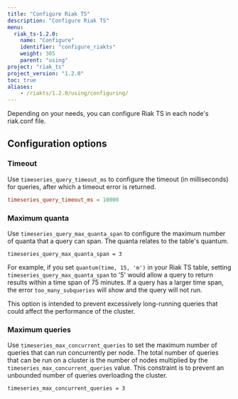 ```yaml
---
title: "Configure Riak TS"
description: "Configure Riak TS"
menu:
  riak_ts-1.2.0:
    name: "Configure"
    identifier: "configure_riakts"
    weight: 305
    parent: "using"
project: "riak_ts"
project_version: "1.2.0"
toc: true
aliases:
    - /riakts/1.2.0/using/configuring/
---
```



Depending on your needs, you can configure Riak TS in each node's riak.conf file.

## Configuration options

### Timeout

Use `timeseries_query_timeout_ms` to configure the timeout (in milliseconds) for queries, after which a timeout error is returned.

```riak.conf
timeseries_query_timeout_ms = 10000
```

### Maximum quanta

Use `timeseries_query_max_quanta_span` to configure the maximum number of quanta that a query can span.  The quanta relates to the table's quantum.

```
timeseries_query_max_quanta_span = 3
```

For example, if you set `quantum(time, 15, 'm')` in your Riak TS table, setting `timeseries_query_max_quanta_span` to '5' would allow a query to return results within a time span of 75 minutes.  If a query has a larger time span, the error `too_many_subqueries` will show and the query will not run.

This option is intended to prevent excessively long-running queries that could affect the performance of the cluster.


### Maximum queries

Use `timeseries_max_concurrent_queries` to set the maximum number of queries that can run concurrently per node. The total number of queries that can be run on a cluster is the number of nodes multiplied by the `timeseries_max_concurrent_queries` value. This constraint is to prevent an unbounded number of queries overloading the cluster.

```
timeseries_max_concurrent_queries = 3
```